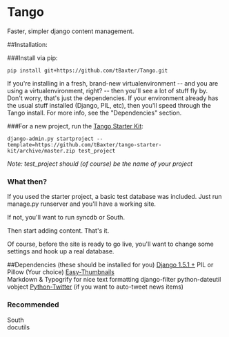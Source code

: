 Tango
=====

Faster, simpler django content management.


##Installation:

###Install via pip:

    pip install git+https://github.com/tBaxter/Tango.git

If you're installing in a fresh, brand-new virtualenvironment -- and you are using a virtualenvironment, right? -- 
then you'll see a lot of stuff fly by. Don't worry, that's just the dependencies. 
If your environment already has the usual stuff installed (Django, PIL, etc), then you'll speed through the Tango install. 
For more info, see the "Dependencies" section.

###For a new project, run the [Tango Starter Kit](https://github.com/tBaxter/tango-starter-kit): 

    django-admin.py startproject --template=https://github.com/tBaxter/tango-starter-kit/archive/master.zip test_project

*Note: test_project should (of course) be the name of your project*

### What then?
If you used the starter project, a basic test database was included. Just run manage.py runserver and you'll have a working site.

If not, you'll want to run syncdb or South.

Then start adding content. That's it.

Of course, before the site is ready to go live, you'll want to change some settings and hook up a real database.

##Dependencies (these should be installed for you)
[Django 1.5.1 +](https://www.djangoproject.com)
PIL or Pillow (Your choice)
[Easy-Thumbnails](https://github.com/SmileyChris/easy-thumbnails)  
Markdown & Typogrify for nice text formatting 
django-filter
python-dateutil
vobject
[Python-Twitter](https://github.com/bear/python-twitter) (if you want to auto-tweet news items)

### Recommended
South  
docutils  
